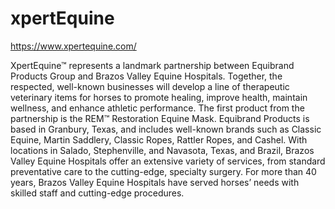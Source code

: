 # xpertEquine
https://www.xpertequine.com/

XpertEquine™ represents a landmark partnership between Equibrand Products Group and Brazos Valley Equine Hospitals. Together, the respected, well-known businesses will develop a line of therapeutic veterinary items for horses to promote healing, improve health, maintain wellness, and enhance athletic performance. The first product from the partnership is the REM™ Restoration Equine Mask. Equibrand Products is based in Granbury, Texas, and includes well-known brands such as Classic Equine, Martin Saddlery, Classic Ropes, Rattler Ropes, and Cashel. With locations in Salado, Stephenville, and Navasota, Texas, and Brazil, Brazos Valley Equine Hospitals offer an extensive variety of services, from standard preventative care to the cutting-edge, specialty surgery. For more than 40 years, Brazos Valley Equine Hospitals have served horses’ needs with skilled staff and cutting-edge procedures.
